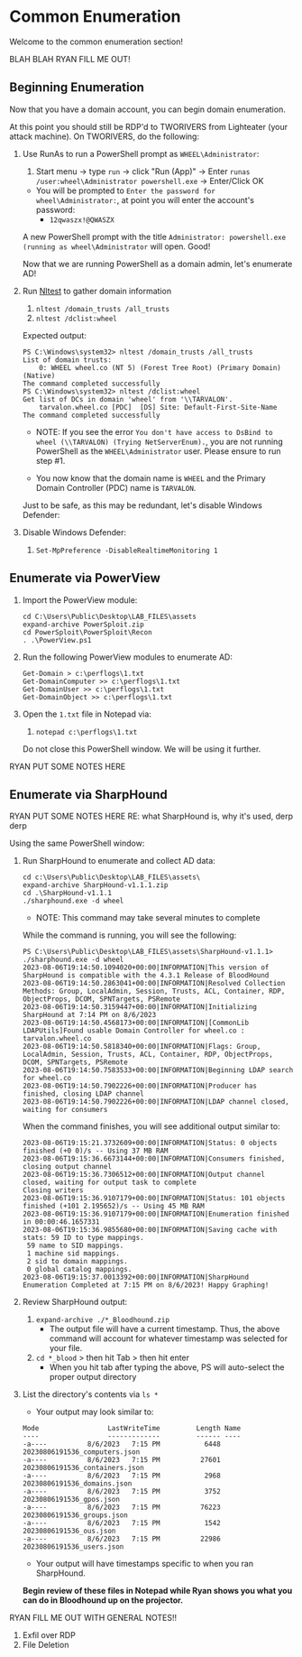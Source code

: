 # Common Enumeration

Welcome to the common enumeration section!

BLAH BLAH RYAN FILL ME OUT!

## Beginning Enumeration

Now that you have a domain account, you can begin domain enumeration.

At this point you should still be RDP'd to TWORIVERS from Lighteater (your attack machine). On TWORIVERS, do the following:

1. Use RunAs to run a PowerShell prompt as `WHEEL\Administrator`:
    1. Start menu -> type `run` -> click "Run (App)" -> Enter `runas /user:wheel\Administrator powershell.exe` -> Enter/Click OK
    - You will be prompted to `Enter the password for wheel\Administrator:`, at point you will enter the account's password:
        - `12qwaszx!@QWASZX`
    
    A new PowerShell prompt with the title `Administrator: powershell.exe (running as wheel\Administrator` will open. Good!

    Now that we are running PowerShell as a domain admin, let's enumerate AD!

1. Run [Nltest](https://for528.com/nltest) to gather domain information
    1. `nltest /domain_trusts /all_trusts`
    1. `nltest /dclist:wheel`
   
    Expected output:
    ```
    PS C:\Windows\system32> nltest /domain_trusts /all_trusts
    List of domain trusts:
        0: WHEEL wheel.co (NT 5) (Forest Tree Root) (Primary Domain) (Native)
    The command completed successfully
    PS C:\Windows\system32> nltest /dclist:wheel
    Get list of DCs in domain 'wheel' from '\\TARVALON'.
        tarvalon.wheel.co [PDC]  [DS] Site: Default-First-Site-Name
    The command completed successfully
    ```
    - NOTE: If you see the error `You don't have access to DsBind to wheel (\\TARVALON) (Trying NetServerEnum).`, you are not running PowerShell as the `WHEEL\Administrator` user. Please ensure to run step #1.
   
   - You now know that the domain name is `WHEEL` and the Primary Domain Controller (PDC) name is `TARVALON`.

    Just to be safe, as this may be redundant, let's disable Windows Defender:

1. Disable Windows Defender:
    1. `Set-MpPreference -DisableRealtimeMonitoring 1`

## Enumerate via PowerView

1. Import the PowerView module:
    ```
    cd C:\Users\Public\Desktop\LAB_FILES\assets
    expand-archive PowerSploit.zip
    cd PowerSploit\PowerSploit\Recon
    . .\PowerView.ps1
    ```

1. Run the following PowerView modules to enumerate AD:
    ```
    Get-Domain > c:\perflogs\1.txt
    Get-DomainComputer >> c:\perflogs\1.txt
    Get-DomainUser >> c:\perflogs\1.txt
    Get-DomainObject >> c:\perflogs\1.txt
    ```

1. Open the `1.txt` file in Notepad via:
    1. `notepad c:\perflogs\1.txt`

    Do not close this PowerShell window. We will be using it further.

RYAN PUT SOME NOTES HERE

## Enumerate via SharpHound

RYAN PUT SOME NOTES HERE RE: what SharpHound is, why it's used, derp derp

Using the same PowerShell window:

1. Run SharpHound to enumerate and collect AD data:
    ```
    cd c:\Users\Public\Desktop\LAB_FILES\assets\
    expand-archive SharpHound-v1.1.1.zip
    cd .\SharpHound-v1.1.1
    ./sharphound.exe -d wheel
    ```
    - NOTE: This command may take several minutes to complete

    While the command is running, you will see the following:
    ```
    PS C:\Users\Public\Desktop\LAB_FILES\assets\SharpHound-v1.1.1> ./sharphound.exe -d wheel
    2023-08-06T19:14:50.1094020+00:00|INFORMATION|This version of SharpHound is compatible with the 4.3.1 Release of BloodHound
    2023-08-06T19:14:50.2863041+00:00|INFORMATION|Resolved Collection Methods: Group, LocalAdmin, Session, Trusts, ACL, Container, RDP, ObjectProps, DCOM, SPNTargets, PSRemote
    2023-08-06T19:14:50.3159447+00:00|INFORMATION|Initializing SharpHound at 7:14 PM on 8/6/2023
    2023-08-06T19:14:50.4568173+00:00|INFORMATION|[CommonLib LDAPUtils]Found usable Domain Controller for wheel.co : tarvalon.wheel.co
    2023-08-06T19:14:50.5818340+00:00|INFORMATION|Flags: Group, LocalAdmin, Session, Trusts, ACL, Container, RDP, ObjectProps, DCOM, SPNTargets, PSRemote
    2023-08-06T19:14:50.7583533+00:00|INFORMATION|Beginning LDAP search for wheel.co
    2023-08-06T19:14:50.7902226+00:00|INFORMATION|Producer has finished, closing LDAP channel
    2023-08-06T19:14:50.7902226+00:00|INFORMATION|LDAP channel closed, waiting for consumers
    ```
    
    When the command finishes, you will see additional output similar to:
    ```
    2023-08-06T19:15:21.3732609+00:00|INFORMATION|Status: 0 objects finished (+0 0)/s -- Using 37 MB RAM
    2023-08-06T19:15:36.6673144+00:00|INFORMATION|Consumers finished, closing output channel
    2023-08-06T19:15:36.7306512+00:00|INFORMATION|Output channel closed, waiting for output task to complete
    Closing writers
    2023-08-06T19:15:36.9107179+00:00|INFORMATION|Status: 101 objects finished (+101 2.195652)/s -- Using 45 MB RAM
    2023-08-06T19:15:36.9107179+00:00|INFORMATION|Enumeration finished in 00:00:46.1657331
    2023-08-06T19:15:36.9855680+00:00|INFORMATION|Saving cache with stats: 59 ID to type mappings.
     59 name to SID mappings.
     1 machine sid mappings.
     2 sid to domain mappings.
     0 global catalog mappings.
    2023-08-06T19:15:37.0013392+00:00|INFORMATION|SharpHound Enumeration Completed at 7:15 PM on 8/6/2023! Happy Graphing!
    ```
    
1. Review SharpHound output:
    1. `expand-archive ./*_Bloodhound.zip`
        - The output file will have a current timestamp. Thus, the above command will account for whatever timestamp was selected for your file.
    1. `cd *_blood` > then hit Tab > then hit enter
        - When you hit tab after typing the above, PS will auto-select the proper output directory

1. List the directory's contents via `ls *`
    - Your output may look similar to:
    ```
    Mode                 LastWriteTime         Length Name
    ----                 -------------         ------ ----
    -a----          8/6/2023   7:15 PM           6448 20230806191536_computers.json
    -a----          8/6/2023   7:15 PM          27601 20230806191536_containers.json
    -a----          8/6/2023   7:15 PM           2968 20230806191536_domains.json
    -a----          8/6/2023   7:15 PM           3752 20230806191536_gpos.json
    -a----          8/6/2023   7:15 PM          76223 20230806191536_groups.json
    -a----          8/6/2023   7:15 PM           1542 20230806191536_ous.json
    -a----          8/6/2023   7:15 PM          22986 20230806191536_users.json
    ```
    - Your output will have timestamps specific to when you ran SharpHound.
    
    **Begin review of these files in Notepad while Ryan shows you what you can do in Bloodhound up on the projector.**


RYAN FILL ME OUT WITH GENERAL NOTES!!

1. Exfil over RDP
1. File Deletion
